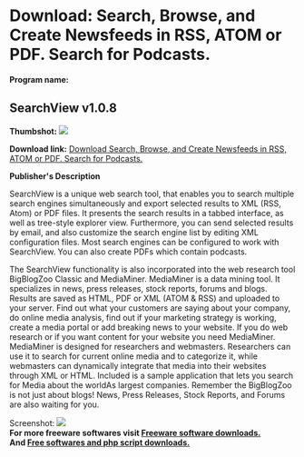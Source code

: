 # Download: Search, Browse, and Create Newsfeeds in RSS, ATOM or PDF. Search for Podcasts.

**Program name:**

## SearchView v1.0.8

  
**Thumbshot:** ![](http://www.freewarefiles.com/screenshot/searchview_md.gif)   
  
**Download link:** [Download Search, Browse, and Create Newsfeeds in RSS, ATOM or PDF. Search for Podcasts.](http://freesoftwares.boysofts.com/SearchView-V_program_15931.html)  
  


**Publisher's Description**  
  


SearchView is a unique web search tool, that enables you to search multiple search engines simultaneously and export selected results to XML (RSS, Atom) or PDF files. It presents the search results in a tabbed interface, as well as tree-style explorer view. Furthermore, you can send selected results by email, and also customize the search engine list by editing XML configuration files. Most search engines can be configured to work with SearchView. You can also create PDFs which contain podcasts. 

The SearchView functionality is also incorporated into the web research tool BigBlogZoo Classic and MediaMiner. MediaMiner is a data mining tool. It specializes in news, press releases, stock reports, forums and blogs. Results are saved as HTML, PDF or XML (ATOM & RSS) and uploaded to your server. Find out what your customers are saying about your company, do online media analysis, find out if your marketing strategy is working, create a media portal or add breaking news to your website. If you do web research or if you want content for your website you need MediaMiner. MediaMiner is designed for researchers and webmasters. Researchers can use it to search for current online media and to categorize it, while webmasters can dynamically integrate that media into their websites through XML or HTML. Included is a sample application that lets you search for Media about the worldAs largest companies. Remember the BigBlogZoo is not just about blogs! News, Press Releases, Stock Reports, and Forums are also waiting for you.

  
  
Screenshot: ![](http://www.freewarefiles.com/screenshot/searchview.gif)   
**For more freeware softwares visit [Freeware software downloads.](http://freesoftwares.boysofts.com/)**   
**And [Free softwares and php script downloads.](http://www.boysofts.com/)**
